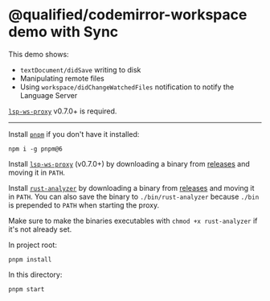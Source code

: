 # @qualified/codemirror-workspace demo with Sync

This demo shows:

- `textDocument/didSave` writing to disk
- Manipulating remote files
- Using `workspace/didChangeWatchedFiles` notification to notify the Language Server

[`lsp-ws-proxy`] v0.7.0+ is required.

---

Install [`pnpm`] if you don't have it installed:

```
npm i -g pnpm@6
```

Install [`lsp-ws-proxy`] (v0.7.0+) by downloading a binary from [releases][proxy-releases] and moving it in `PATH`.

Install [`rust-analyzer`] by downloading a binary from [releases][analyzer-releases] and moving it in `PATH`.
You can also save the binary to `./bin/rust-analyzer` because `./bin` is prepended to `PATH` when starting the proxy.

Make sure to make the binaries executables with `chmod +x rust-analyzer` if it's not already set.

In project root:

```
pnpm install
```

In this directory:

```
pnpm start
```

[`lsp-ws-proxy`]: https://github.com/qualified/lsp-ws-proxy
[proxy-releases]: https://github.com/qualified/lsp-ws-proxy/releases
[`rust-analyzer`]: https://github.com/rust-analyzer/rust-analyzer
[analyzer-releases]: https://github.com/rust-analyzer/rust-analyzer/releases
[`pnpm`]: https://pnpm.js.org/
